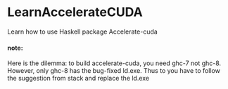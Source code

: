# LearnAccelerateCUDA
Learn how to use Haskell package Accelerate-cuda

#### note:
Here is the dilemma: to build accelerate-cuda,
you need ghc-7 not ghc-8. However, only ghc-8
has the bug-fixed ld.exe. 
Thus to you have to follow the suggestion 
from stack and replace the ld.exe

